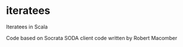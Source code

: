 iteratees
=========

Iteratees in Scala



Code based on Socrata SODA client code
written by Robert Macomber
